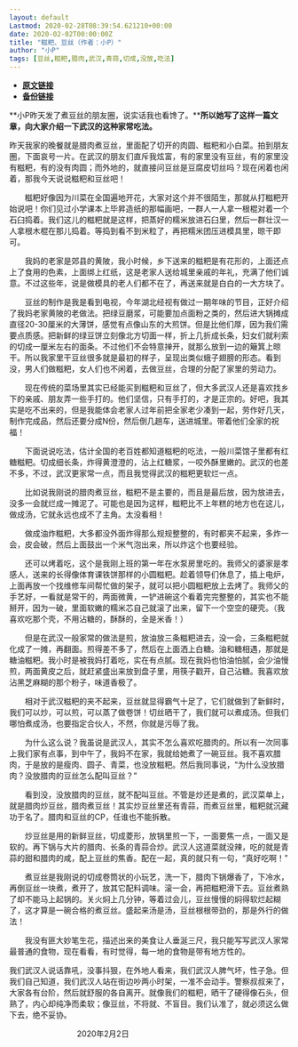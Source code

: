 ```yaml
---
layout: default
Lastmod: 2020-02-28T08:39:54.621210+00:00
date: 2020-02-02T00:00:00Z
title: "糍粑、豆丝（作者：小P）"
author: "小P"
tags: [豆丝,糍粑,腊肉,武汉,青蒜,切成,没放,吃法]
---
```


* [**原文链接**](http://mp.weixin.qq.com/s?__biz=MjM5MjA2OTc2MA==&mid=2449279523&idx=1&sn=a8ee56e279b200837a0c0f50dfbc6f78&chksm=b2a24bcc85d5c2dabbd6a743264c62517ba044b09688b25635f73771e59f088cca29dcc498b8#rd)
* [**备份链接**](https://archive.is/hWKhE)


**小P昨天发了煮豆丝的朋友圈，说实话我也看馋了。****所以她写了这样一篇文章，向大家介绍一下武汉的这种家常吃法。**

昨天我家的晚餐就是腊肉煮豆丝，里面配了切开的肉圆、糍粑和小白菜。拍到朋友圈，下面哀号一片。在武汉的朋友们直斥我炫富，有的家里没有豆丝，有的家里没有糍粑，有的没有肉圆；而外地的，就直接问豆丝是豆腐皮切丝吗？现在闲着也闲着，那我今天说说糍粑和豆丝吧！

  

　　糍粑好像因为川菜在全国遍地开花，大家对这个并不很陌生，那就从打糍粑开始说吧！你们见过小学课本上毕昇造纸的那幅画吧，一群人一人拿一根棍对着一个石臼捣着。我们这儿的糍粑就是这样，把蒸好的糯米放进石臼里，然后一群壮汉一人拿根木棍在那儿捣着。等捣到看不到米粒了，再把糯米团压进模具里，晾干即可。

　　我妈的老家是郊县的黄陂，我小时候，乡下送来的糍粑是有花形的，上面还点上了食用的色素，上面绑上红纸，这是老家人送给城里亲戚的年礼，充满了他们诚意。不过这些年，说是做模具的老人们都不在了，再送来就是白白的一大方块了。

　　豆丝的制作是我是看到电视，今年湖北经视有做过一期年味的节目，正好介绍了我妈老家黄陂的老做法。把绿豆磨浆，可能要加点面粉之类的，然后进大锅摊成直径20-30厘米的大薄饼，感觉有点像山东的大煎饼。但是比他们厚，因为我们需要点质感。把新鲜的绿豆饼立刻像北方切面一样，折上几折成长条，妇女们就利索的切成一厘米左右的面条。不过他们不会特意掸开，就那么放到一边的簸箕上晾干。所以我家里干豆丝很多就是最初的样子，呈现出类似蛾子翅膀的形态。看到没，男人们做糍粑，女人们也不闲着，去做豆丝，合理的分配了家里的劳动力。

　　现在传统的菜场里其实已经能买到糍粑和豆丝了，但大多武汉人还是喜欢找乡下的亲戚、朋友弄一些手打的。他们坚信，只有手打的，才是正宗的。好吧，我其实是吃不出来的，但是我能体会老家人过年前把全家老少凑到一起，劳作好几天，制作完成品，然后还要分成N份，然后倒几趟车，送进城里。带着他们全家的祝福！

　　下面说说吃法，估计全国的老百姓都知道糍粑的吃法，一般川菜馆子里都有红糖糍粑。切成细长条，炸得黄澄澄的，沾上红糖浆，一咬外酥里嫩的。武汉的也差不多，不过，武汉更家常一点，而且我觉得武汉的糍粑更软烂一点。

　　比如说我刚说的腊肉煮豆丝，糍粑不是主要的，而且是最后放，因为放进去，没多一会就烂成一摊泥了。可能也是因为这样，糍粑比不上年糕的地方也在这儿，做成汤，它就永远也成不了主角。太没看相！

　　做成油炸糍粑，大多都没外面炸得那么规规整整的，有时都夹不起来，多炸一会，皮会破，然后上面鼓出一个米气泡出来，所以炸这个也要经验。

　　还可以烤着吃，这个是我刚上班的第一年在水泵房里吃的。我师父的婆家是孝感人，送来的长得像体育课铁饼那样的小圆糍粑。趁着领导们休息了，插上电炉，上面再放一个找维修车间帮忙做的架子，就可以把小圆糍粑放上去烤了。我师父的手艺好，一看就是常干的，两面微黄，一铲进碗这个看着完完整整的，其实也不能掰开，因为一破，里面软嫩的糯米芯自己就滚了出来，留下一个空空的硬壳。（我喜欢吃那个壳，不用沾糖的，酥酥的，全是米香！）

　　但是在武汉一般家常的做法是煎，放油放三条糍粑进去，没一会，三条糍粑就化成了一摊，再翻面。煎得差不多了，然后在上面洒上白糖。油和糖相遇，那就是糖油糍粑。我小时是被我妈打着吃，实在有点腻。现在我妈也怕油怕腻，会少油慢煎，两面黄皮之后，就赶紧盛出来放到盘子里，用筷子戳开，自己沾糖。我喜欢放沾黑芝麻糊的那个粉子，味道香极了。

　　相对于武汉糍粑的夹不起来，豆丝就显得霸气十足了，它们就做到了新鲜时，我们可以炒，可以煎，可以蒸了做卷饼！切丝晒干了，我们就可以煮成汤。但我们哪怕煮成汤，也要指定合伙人，不然，你就是污辱了我。

　　为什么这么说？我虽说是武汉人，其实不怎么喜欢吃腊肉的。所以有一次同事上我们家有点事，到中午了，我妈不在家，我就给她煮了一碗豆丝。我不喜欢腊肉，于是放的是瘦肉、圆子、青菜，也没放糍粑。然后我同事说，“为什么没放腊肉？没放腊肉的豆丝怎么配叫豆丝？”

　　看到没，没放腊肉的豆丝，就不配叫豆丝。不管是炒还是煮的，武汉菜单上，就是腊肉炒豆丝，腊肉煮豆丝！其实炒豆丝里还有青蒜，而煮豆丝里，糍粑就沉藏功于名了。腊肉和豆丝的CP，任谁也不能拆散。

　　炒豆丝是用的新鲜豆丝，切成菱形，放锅里煎一下，一面要焦一点，一面又是软的。再下锅与大片的腊肉、长条的青蒜合炒。武汉人这道菜就没辣，吃的就是青蒜的甜和腊肉的咸，配上豆丝的焦香。配在一起，真的就只有一句，“真好吃啊！”

　　煮豆丝是我刚说的切成卷筒状的小玩艺，洗一下，腊肉下锅爆香了，下冷水，再倒豆丝一块煮，煮开了，放其它配料调味。滚一会，再把糍粑滑下去。豆丝煮熟了却不能马上起锅的。关火焖上几分钟，等着过会儿，豆丝慢慢的焖得软烂起糊了，这才算是一碗合格的煮豆丝。盛起来汤是汤，豆丝根根带劲的，那是外行的做法！

　　我没有匪大妙笔生花，描述出来的美食让人垂涎三尺，我只能写写武汉人家常最普通的食物，现在看看，有时觉得，每一地的食物是带有地方性的。

我们武汉人说话靠吼，没事抖狠，在外地人看来，我们武汉人脾气坏，性子急。但我们自己知道，我们武汉人站在街边吵两小时架，一准不会动手。警察叔叔来了，大家各有台阶，然后就舒服的各自离开。就像我们的糍粑，晒干了硬得像石头，但熟了，内心却纯净而柔软；像豆丝，不将就、不盲目。我们认准了，就必须这么做下去，绝不妥协。

                               2020年2月2日


